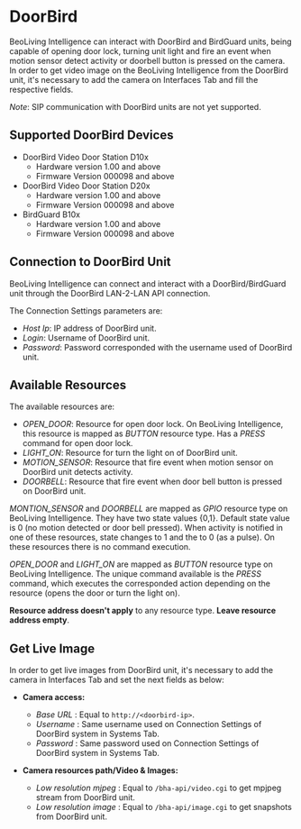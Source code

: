 DoorBird 
=========

BeoLiving Intelligence can interact with DoorBird and BirdGuard units, being capable of opening door lock, turning unit light and fire an event when motion sensor detect activity or doorbell button is pressed on the camera.
In order to get video image on the BeoLiving Intelligence from the DoorBird unit, it's necessary to add the camera on Interfaces Tab and fill the respective fields.

*Note*: SIP communication with DoorBird units are not yet supported.

Supported DoorBird Devices
-----------------------------

* DoorBird Video Door Station D10x 
    * Hardware version 1.00 and above 
    * Firmware Version 000098 and above 
* DoorBird Video Door Station D20x 
    * Hardware version 1.00 and above 
    * Firmware Version 000098 and above 
* BirdGuard B10x 
    * Hardware version 1.00 and above 
    * Firmware Version 000098 and above

Connection to DoorBird Unit
-----------------------------

BeoLiving Intelligence can connect and interact with a DoorBird/BirdGuard unit through the DoorBird LAN-2-LAN API connection.  

The Connection Settings parameters are:

* *Host Ip*: IP address of DoorBird unit.
* *Login*: Username of DoorBird unit.
* *Password*: Password corresponded with the username used of DoorBird unit.

Available Resources
-------------------

The available resources are:

* *OPEN\_DOOR*: Resource for open door lock. On BeoLiving Intelligence, this resource is mapped as *BUTTON* resource type. Has a *PRESS* command for open door lock.
* *LIGHT\_ON*: Resource for turn the light on of DoorBird unit. 
* *MOTION\_SENSOR*: Resource that fire event when motion sensor on DoorBird unit detects activity. 
* *DOORBELL*: Resource that fire event when door bell button is pressed on DoorBird unit.

*MONTION_SENSOR* and *DOORBELL* are mapped as *GPIO* resource type on BeoLiving Intelligence. They have two state values {0,1}. Default state value is 0 (no motion detected or door bell pressed). When activity is notified in one of these resources, state changes to 1 and the to 0 (as a pulse). On these resources there is no command execution.

*OPEN\_DOOR* and *LIGHT\_ON* are mapped as *BUTTON* resource type on BeoLiving Intelligence. The unique command available is the *PRESS* command, which executes the corresponded action depending on the resource (opens the door or turn the light on).

**Resource address doesn't apply** to any resource type. **Leave resource address empty**.

Get Live Image
-----------------

In order to get live images from DoorBird unit, it's necessary to add the camera in Interfaces Tab and set the next fields as below:

* **Camera access:**

  * *Base URL* : Equal to ```http://<doorbird-ip>```.
  * *Username* : Same username used on Connection Settings of DoorBird system in Systems Tab.
  * *Password* : Same password used on Connection Settings of DoorBird system in Systems Tab.

* **Camera resources path/Video & Images:**

  * *Low resolution mjpeg* : Equal to ```/bha-api/video.cgi``` to get mpjpeg stream from DoorBird unit.
  * *Low resolution image* : Equal to ```/bha-api/image.cgi``` to get snapshots from DoorBird unit.

